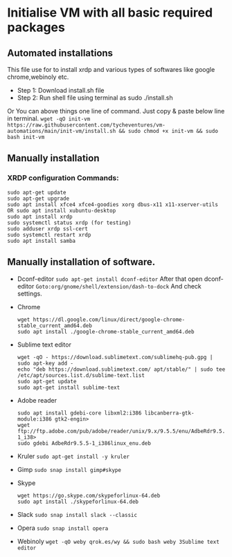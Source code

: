 # Initialise VM with all basic required packages

## Automated installations
  This file use for to install xrdp and various types of softwares like google chrome,webinoly etc.
* Step 1: Download install.sh file
* Step 2: Run shell file using terminal as sudo ./install.sh

Or You can above things one line of command. Just copy & paste below line in terminal.
`wget -qO init-vm https://raw.githubusercontent.com/tycheventures/vm-automations/main/init-vm/install.sh && sudo chmod +x init-vm && sudo bash init-vm`

## Manually installation
### XRDP configuration Commands:
  ```
  sudo apt-get update
  sudo apt-get upgrade
  sudo apt install xfce4 xfce4-goodies xorg dbus-x11 x11-xserver-utils OR sudo apt install xubuntu-desktop
  sudo apt install xrdp 
  sudo systemctl status xrdp (for testing)
  sudo adduser xrdp ssl-cert 
  sudo systemctl restart xrdp
  sudo apt install samba	
   ```

## Manually installation of software.
* Dconf-editor
  `sudo apt-get install dconf-editor`
  After that open dconf-editor
  `Goto:org/gnome/shell/extension/dash-to-dock`
  And check settings.

* Chrome
  ```
  wget https://dl.google.com/linux/direct/google-chrome-stable_current_amd64.deb
  sudo apt install ./google-chrome-stable_current_amd64.deb
  ```
* Sublime text editor
  ```
  wget -qO - https://download.sublimetext.com/sublimehq-pub.gpg | sudo apt-key add -
  echo "deb https://download.sublimetext.com/ apt/stable/" | sudo tee /etc/apt/sources.list.d/sublime-text.list
  sudo apt-get update
  sudo apt-get install sublime-text
  ```

* Adobe reader
  ```
  sudo apt install gdebi-core libxml2:i386 libcanberra-gtk-module:i386 gtk2-engin>
  wget ftp://ftp.adobe.com/pub/adobe/reader/unix/9.x/9.5.5/enu/AdbeRdr9.5.5-1_i38>
  sudo gdebi AdbeRdr9.5.5-1_i386linux_enu.deb
  ```
* Kruler
  `sudo apt-get install -y kruler`

* Gimp
  `sudo snap install gimp#skype`

* Skype 
  ```
  wget https://go.skype.com/skypeforlinux-64.deb
  sudo apt install ./skypeforlinux-64.deb
  ```
* Slack
  `sudo snap install slack --classic`

* Opera
  `sudo snap install opera`

* Webinoly
  `wget -qO weby qrok.es/wy && sudo bash weby 3Sublime text editor`
